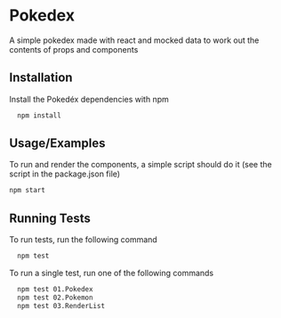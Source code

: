 # Pokedex

A simple pokedex made with react and mocked data to work out the contents of props and components 


## Installation

Install the Pokedéx dependencies with npm

```bash
  npm install
```



    
## Usage/Examples

To run and render the components, a simple script should do it (see the script in the package.json file)
```bash
npm start
```


## Running Tests

To run tests, run the following command

```bash
  npm test
```
To run a single test, run one of the following commands

```bash
  npm test 01.Pokedex
  npm test 02.Pokemon
  npm test 03.RenderList
```
